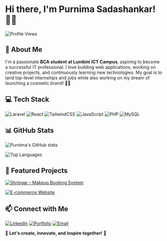 # Hi there, I'm Purnima Sadashankar! 👋✨

![Profile Views](https://komarev.com/ghpvc/?username=PurnimaSadashankar14&label=Profile%20Views&color=0e75b6&style=flat)

## 🚀 About Me
I'm a passionate **BCA student at Lumbini ICT Campus**, aspiring to become a successful IT professional. I love building web applications, working on creative projects, and continuously learning new technologies. My goal is to land top-level internships and jobs while also working on my dream of launching a cosmetic brand! 💄✨

## 💻 Tech Stack
![Laravel](https://img.shields.io/badge/Laravel-F55247?style=for-the-badge&logo=laravel&logoColor=white)
![React](https://img.shields.io/badge/React-61DAFB?style=for-the-badge&logo=react&logoColor=white)
![TailwindCSS](https://img.shields.io/badge/TailwindCSS-06B6D4?style=for-the-badge&logo=tailwindcss&logoColor=white)
![JavaScript](https://img.shields.io/badge/JavaScript-F7DF1E?style=for-the-badge&logo=javascript&logoColor=black)
![PHP](https://img.shields.io/badge/PHP-777BB4?style=for-the-badge&logo=php&logoColor=white)
![MySQL](https://img.shields.io/badge/MySQL-4479A1?style=for-the-badge&logo=mysql&logoColor=white)

## 📊 GitHub Stats
![Purnima's GitHub stats](https://github-readme-stats.vercel.app/api?username=PurnimaSadashankar14&show_icons=true&theme=radical)

![Top Languages](https://github-readme-stats.vercel.app/api/top-langs/?username=PurnimaSadashankar14&layout=compact&theme=radical)

## 🌟 Featured Projects
[![Shringar - Makeup Booking System](https://github-readme-stats.vercel.app/api/pin/?username=PurnimaSadashankar14&repo=Shringar&theme=radical)](https://github.com/PurnimaSadashankar14/Shringar)

[![E-commerce Website](https://github-readme-stats.vercel.app/api/pin/?username=PurnimaSadashankar14&repo=ecommerce&theme=radical)](https://github.com/PurnimaSadashankar14/ecommerce)

## 📫 Connect with Me
[![LinkedIn](https://img.shields.io/badge/LinkedIn-0A66C2?style=for-the-badge&logo=linkedin&logoColor=white)](https://www.linkedin.com/in/purnima/)
[![Portfolio](https://img.shields.io/badge/Portfolio-FF4088?style=for-the-badge&logo=website&logoColor=white)](https://purnima-portfolio.com)
[![Email](https://img.shields.io/badge/Email-0078D4?style=for-the-badge&logo=gmail&logoColor=white)](mailto:purnimasadashankar111@gmail.com)

💖 **Let's create, innovate, and inspire together!** 🚀
